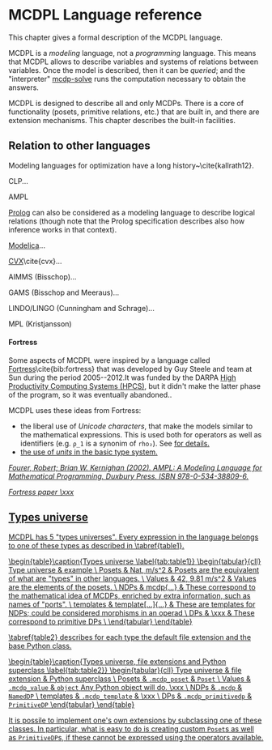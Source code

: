 # MCDPL Language reference

This chapter gives a formal description of the MCDPL language.

MCDPL is a *modeling* language, not a *programming* language. This means
that MCDPL allows to describe variables and systems of relations between variables.
Once the model is described, then it can be *queried*; and the "interpreter"
[<program>mcdp-solve</program>](#sec:mcdp-solve) runs the computation necessary to obtain the answers.

MCDPL is designed to describe all and only MCDPs. There is a core of functionality
(posets, primitive relations, etc.) that are built in, and there are extension
mechanisms. This chapter describes the built-in facilities.

## Relation to other languages

Modeling languages for optimization have a long history~\cite{kallrath12}.


CLP...

AMPL <a href="#bib:fourer02ampl"/>

[Prolog][prolog] can also be considered as a modeling language to describe
logical relations (though note that the Prolog specification describes
also how inference works in that context).

[Modelica][modelica]...

[CVX][cvx]\cite{cvx}...

AIMMS (Bisschop)...

GAMS (Bisschop and Meeraus)...

LINDO/LINGO (Cunningham and Schrage)...

MPL (Kristjansson)

[prolog]: #
[modelica]: #
[cvx]: #


#### Fortress

Some aspects of MCDPL were inspired by a language called [Fortress][fortress]\cite{bib:fortress} that was developed by Guy Steele and team at Sun during the period 2005--2012.<footnote>It was funded by the DARPA
[High Productivity Computing Systems (HPCS)][HPCS], but it didn't make the latter phase  of the program, so it was eventually abandoned.</footnote>.

MCDPL uses these ideas from Fortress:

* the liberal use of *Unicode characters*, that make the models similar to the
  mathematical expressions. This is used both for operators
  as well as identifiers (e.g. ``ρ_1`` is a synonim of ``rho₂``).
   See <a href="#sec:unicode"/> for details.
* the use of *units* in the basic type system.

<cite id="bib:fourer02ampl">Fourer, Robert; Brian W. Kernighan (2002). AMPL: A Modeling Language
for Mathematical Programming. Duxbury Press. ISBN 978-0-534-38809-6.</cite>

<cite id="bib:fortress">Fortress paper \xxx</cite>

[fortress]: https://en.wikipedia.org/wiki/Fortress_(programming_language)

[HPCS]: https://en.wikipedia.org/wiki/High_Productivity_Computing_Systems

## Types universe

MCDPL has 5 "types universes". Every expression in the language
belongs to one of these types as described in \tabref{table1}.

\begin{table}\caption{Types universe \label{tab:table1}}
\begin{tabular}{cll}
Type universe & example \\
Posets &  <mcdp-poset>Nat</mcdp-poset>, <mcdp-poset>m/s^2</mcdp-poset> &
        Posets are the equivalent of what are "types" in other languages.
\\
Values & <mcdp-value>42</mcdp-value>, <mcdp-value>9.81 m/s^2</mcdp-value>
& Values are the elements of the posets. \\
NDPs & <k>mcdp{...}</k>
    & These correspond to the mathematical idea of MCDPs, enriched by extra
        information, such as names of "ports". \\
templates & <k>template[...]{...}</k> & These are templates for NDPs; could be considered morphisms in an operad \\
DPs & \xxx & These correspond to primitive DPs \\
\end{tabular}
\end{table}

\tabref{table2} describes for each type the default file extension
and the base Python class.


\begin{table}\caption{Types universe, file extensions and Python superclass \label{tab:table2}}
\begin{tabular}{cll}
Type universe & file extension & Python superclass  \\
Posets & <code>.mcdp_poset</code> & <code>Poset</code> \\
Values & <code>.mcdp_value</code> & <code>object</code> <footnote>Any Python object will do. \xxx</footnote> \\
NDPs & <code>.mcdp</code> & <code>NamedDP</code> \\
templates & <code>.mcdp_template</code> & \xxx \\
DPs & <code>.mcdp_primitivedp</code> & <code>PrimitiveDP</code>
\end{tabular}
\end{table}

It is possile to implement one's own extensions by subclassing
one of these classes. In particular, what is easy to do
is creating custom ``Poset``s as well as ``PrimitiveDP``s,
if these cannot be expressed using the operators available.

<style type='text/css'>

#tab\:table1 td,
#tab\:table2 td { padding: 0.5em;} /* fix for fix for prince */

#tab\:table1 tr:first-child,
#tab\:table2 tr:first-child  {
    font-weight: bold;
}

#tab\:table1 td:first-child,
#tab\:table2 td:first-child  {
    width: 10em;
    text-align: center;
}

/*#tab\:table2 td {text-align: center;}*/
</style>
